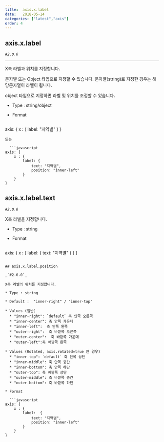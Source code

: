 ```yaml
---
title:  axis.x.label
date:   2018-05-14
categories: ["latest","axis"]
order: 4
---
```


## axis.x.label

_`#2.0.0`_

---

X축 라벨과 위치를 지정합니다.

문자열 또는 Object 타입으로 지정할 수 있습니다. 문자열(string)로 지정한 경우는 해당문자열이 라벨이 됩니다.

object 타입으로 지정하면 라벨 및 위치를 조정할 수 있습니다.

* Type : string/object

* Format

  ```javascript
axis: {
    x : {
        label: "지역별"
    }
}
```
또는

  ```javascript
axis: {
    x : {
        label: {
            text: "지역별",
            position: "inner-left"
		}
    }
}
```

## axis.x.label.text

_`#2.0.0`_

X축 라벨을 지정합니다.

* Type : string

* Format

  ```javascript
axis: {
    x : {
        label:  {
            text: "지역별"
        }
    }
}
```

## axis.x.label.position

_`#2.0.0`_

X축 라벨의 위치를 지정합니다.

* Type : string

* Default :  "inner-right" / "inner-top"

* Values (일반)
  * "inner-right": `default` 축 안쪽 오른쪽
  * "inner-center": 축 안쪽 가운데
  * "inner-left":  축 안쪽 왼쪽
  * "outer-right":  축 바깥쪽 오른쪽
  * "outer-center":  축 바깥쪽 가운데
  * "outer-left":축 바깥쪽 왼쪽

* Values (Rotated, axis.rotated=true 인 경우)
  * "inner-top": `default` 축 안쪽 상단
  * "inner-middle": 축 안쪽 중간
  * "inner-bottom": 축 안쪽 하단
  * "outer-top": 축 바깥쪽 상단
  * "outer-middle": 축 바깥쪽 중간
  * "outer-bottom": 축 바깥쪽 하단

* Format

  ```javascript
axis: {
    x : {
        label:  {
            text: "지역별",
            position: "inner-left"
        }
    }
}
```